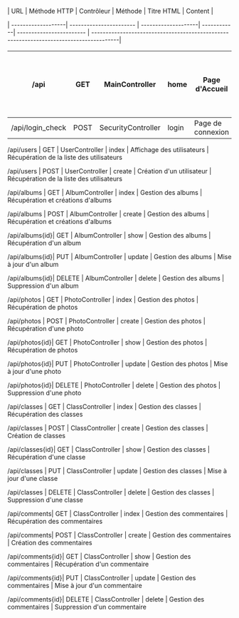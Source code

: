 | URL                |  Méthode HTTP    | Contrôleur     | Méthode | Titre HTML           | Content                                                                                      |

| -------------------| -----------------------  | --------------------| ------------| ------------------------ | ---------------------------------------------------------------------------------------|

| /api             | GET  | MainController     | home  | Page d'Accueil    | Page d'accueil affichant les derniers albums ajoutés |  |  |  |
| ---------------- | ---- | ------------------ | ----- | ----------------- | ----------------------------------------------------- | - | - | - |
| /api/login_check | POST | SecurityController | login | Page de connexion | -                                                     |  |  |  |

/api/users		| GET    | UserController	      | index     | Affichage des utilisateurs | Récupération de la liste des utilisateurs

/api/users		| POST  | UserController	      | create     | Création d'un utilisateur | Récupération de la liste des utilisateurs

/api/albums	| GET    | AlbumController      | index     | Gestion des albums		| Récupération et créations d'albums

/api/albums	| POST  | AlbumController      | create    | Gestion des albums		| Récupération et créations d'albums

/api/albums{id}| GET    | AlbumController     | show     | Gestion des albums		| Récupération d'un album

/api/albums{id}| PUT    | AlbumController     | update  | Gestion des albums		| Mise à jour d'un album

/api/albums{id}| DELETE  | AlbumController | delete  | Gestion des albums		| Suppression d'un album

/api/photos	| GET  | PhotoController      | index    | Gestion des photos		| Récupération de photos

/api/photos	| POST | PhotoController      | create    | Gestion des photos		| Récupération d'une photo

/api/photos{id}| GET  | PhotoController      | show    | Gestion des photos		| Récupération de photos

/api/photos{id}| PUT  | PhotoController      | update    | Gestion des photos		| Mise à jour d'une photo

/api/photos{id}| DELETE | PhotoController  | delete    | Gestion des photos		| Suppression d'une photo

/api/classes	| GET  | ClassController      | index    | Gestion des classes		| Récupération des classes

/api/classes	| POST | ClassController      | create    | Gestion des classes		| Création de classes

/api/classes{id}| GET  | ClassController      | show    | Gestion des classes		| Récupération d'une classe

/api/classes	| PUT  | ClassController      | update    | Gestion des classes		| Mise à jour d'une classe

/api/classes	| DELETE  | ClassController | delete    | Gestion des classes		| Suppression d'une classe

/api/comments| GET  | ClassController      | index    | Gestion des commentaires	| Récupération des commentaires

/api/comments| POST | ClassController      | create  | Gestion des commentaires	| Création des commentaires

/api/comments{id}| GET  | ClassController      | show    | Gestion des commentaires	| Récupération d'un commentaire

/api/comments{id}| PUT  | ClassController      | update    | Gestion des commentaires	| Mise à jour d'un commentaire

/api/comments{id}| DELETE  | ClassController | delete    | Gestion des commentaires	| Suppression d'un commentaire
